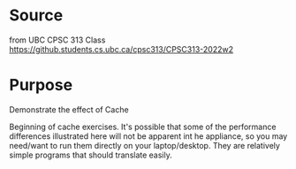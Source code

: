 # Source 
from UBC CPSC 313 Class
https://github.students.cs.ubc.ca/cpsc313/CPSC313-2022w2

# Purpose
Demonstrate the effect of Cache

Beginning of cache exercises. It's possible that some of the performance
differences illustrated here will not be apparent int he appliance, so
you may need/want to run them directly on your laptop/desktop. They are
relatively simple programs that should translate easily.

